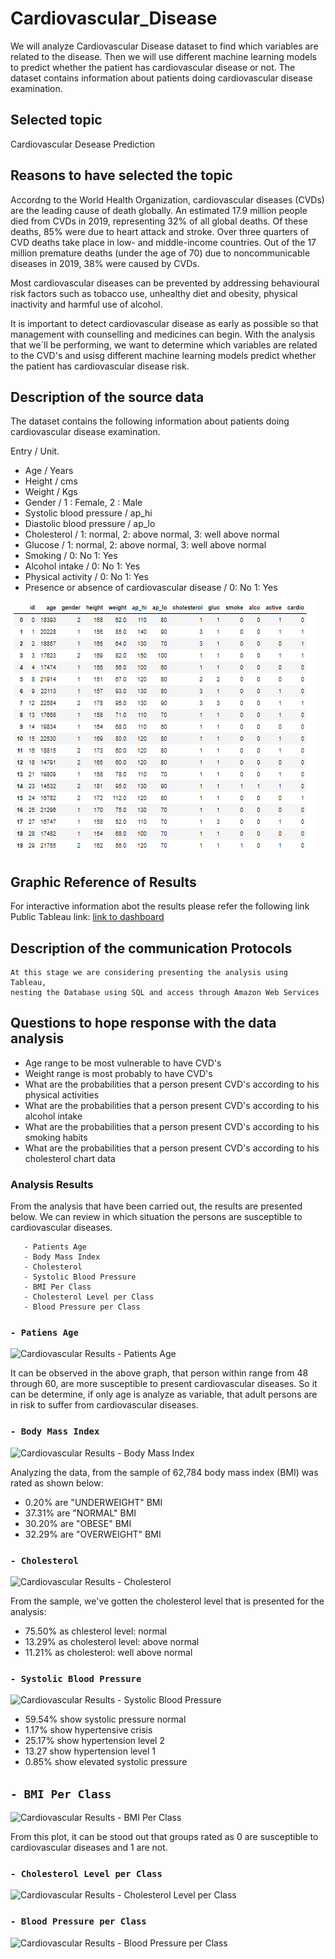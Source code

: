 # Cardiovascular_Disease

   We will analyze Cardiovascular Disease dataset to find which variables are related to the disease. 
Then we will use different machine learning models to predict whether the patient has cardiovascular disease or not. 
The dataset contains information about patients doing cardiovascular disease examination.

## Selected topic

Cardiovascular Desease Prediction

## Reasons to have selected the topic

   Accordng to the World Health Organization, cardiovascular diseases (CVDs) are the
leading cause of death globally. An estimated 17.9 million people died from CVDs in 2019,
representing 32% of all global deaths. Of these deaths, 85% were due to heart attack and stroke.
Over three quarters of CVD deaths take place in low- and middle-income countries.
Out of the 17 million premature deaths (under the age of 70) due to noncommunicable diseases
in 2019, 38% were caused by CVDs.

   Most cardiovascular diseases can be prevented by addressing behavioural risk factors such as
tobacco use, unhealthy diet and obesity, physical inactivity and harmful use of alcohol.

   It is important to detect cardiovascular disease as early as possible so that management
with counselling and medicines can begin. With the analysis that we´ll be performing, we want to
determine which variables are related to the CVD's and usisg different machine learning models
predict whether the patient has cardiovascular disease risk.

## Description of the source data

   The dataset contains the following information about patients doing cardiovascular disease
examination.

Entry  / Unit.
- Age    /  Years
- Height / cms
- Weight / Kgs
- Gender / 1 : Female,  2 : Male
- Systolic blood pressure  / ap_hi
- Diastolic blood pressure / ap_lo
- Cholesterol / 1: normal, 2: above normal, 3: well above normal
- Glucose  / 1: normal, 2: above normal, 3: well above normal
- Smoking  / 0: No 1: Yes
- Alcohol intake / 0: No 1: Yes
- Physical activity / 0: No 1: Yes
- Presence or absence of cardiovascular disease / 0: No 1: Yes

![Alt Text](https://github.com/CarlosRello/Cardiovascular_Disease/blob/main/Resources/db.png)

## Graphic Reference of Results

For interactive information abot the results please refer the following link
Public Tableau link: [link to dashboard](https://public.tableau.com/app/profile/carlos.rello/viz/Cardiovascular_presentation/CardiovascularResults?publish=yes)

##  Description of the communication Protocols
    At this stage we are considering presenting the analysis using Tableau,
    nesting the Database using SQL and access through Amazon Web Services 

## Questions to hope response with the data analysis

- Age range to be most vulnerable to have CVD's
- Weight range is most probably to have CVD's
- What are the probabilities that a person present CVD's according to his physical activities
- What are the probabilities that a person present CVD's according to his alcohol intake
- What are the probabilities that a person present CVD's according to his smoking habits
- What are the probabilities that a person present CVD's according to his cholesterol chart data

### Analysis Results

From the analysis that have been carried out, the results are presented below. We can review in which situation the persons are susceptible to cardiovascular diseases.

```
   - Patients Age
   - Body Mass Index
   - Cholesterol
   - Systolic Blood Pressure
   - BMI Per Class
   - Cholesterol Level per Class
   - Blood Pressure per Class
```
### ```- Patiens Age```

![Cardiovascular Results - Patients Age](https://user-images.githubusercontent.com/86028032/141694720-de627143-04b9-4412-b08d-8e9b1e09e919.PNG)

It can be observed in the above graph, that person within range from 48 through 60, are more susceptible to present cardiovascular diseases. So it can be determine, if only age is analyze as variable, that adult persons are in risk to suffer from cardiovascular diseases.

### ```- Body Mass Index```

![Cardiovascular Results - Body Mass Index](https://user-images.githubusercontent.com/86028032/141694736-9e42c081-db20-4b6f-9448-bbe68d53669e.PNG)

Analyzing the data, from the sample of 62,784 body mass index (BMI) was rated as shown below:

- 0.20% are "UNDERWEIGHT" BMI
- 37.31% are "NORMAL" BMI
- 30.20% are "OBESE" BMI
- 32.29% are "OVERWEIGHT" BMI 

### ```- Cholesterol```

![Cardiovascular Results - Cholesterol](https://user-images.githubusercontent.com/86028032/141694747-fdaa3a6e-a7f2-4263-ab9c-55c47e1ace9d.PNG)

From the sample, we've gotten the cholesterol level that is presented for the analysis:

- 75.50% as chlesterol level: normal
- 13.29% as cholesterol level: above normal
- 11.21% as cholesterol: well above normal


### ```- Systolic Blood Pressure```

![Cardiovascular Results - Systolic Blood Pressure](https://user-images.githubusercontent.com/86028032/141694755-f0a2ae1b-799b-4813-ac47-c44fae788ee2.PNG)

- 59.54% show systolic pressure normal
- 1.17% show hypertensive crisis
- 25.17% show hypertension level 2
- 13.27 show hypertension level 1
- 0.85%  show elevated systolic pressure

## ```- BMI Per Class```

![Cardiovascular Results - BMI Per Class](https://user-images.githubusercontent.com/86028032/141694768-130faa48-d69f-4ba7-ac6c-2fcddfe4c777.PNG)

From this plot, it can be stood out that groups rated as 0 are susceptible to cardiovascular diseases and 1 are not.

### ```- Cholesterol Level per Class```
![Cardiovascular Results - Cholesterol Level per Class](https://user-images.githubusercontent.com/86028032/141694776-1a29e04d-1bd6-40b1-8f34-7b85ae10b104.PNG)

### ```- Blood Pressure per Class```
![Cardiovascular Results - Blood Pressure per Class](https://user-images.githubusercontent.com/86028032/141694784-fbd51c6b-9a73-4225-ae64-7472351012dc.PNG)
